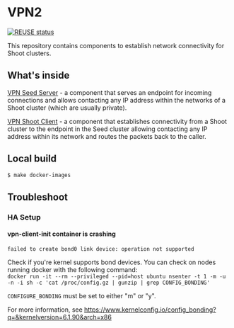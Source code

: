 # VPN2
[![REUSE status](https://api.reuse.software/badge/github.com/gardener/vpn2)](https://api.reuse.software/info/github.com/gardener/vpn2)

This repository contains components to establish network connectivity for Shoot clusters.

## What's inside

[VPN Seed Server](seed-server) - a component that serves an endpoint for incoming connections and allows contacting any IP address within the networks of a Shoot cluster (which are usually private).

[VPN Shoot Client](shoot-client) - a component that establishes connectivity from a Shoot cluster to the endpoint in the Seed cluster allowing contacting any IP address within its network and routes the packets back to the caller.

## Local build

```bash
$ make docker-images
```

## Troubleshoot

### HA Setup

#### vpn-client-init container is crashing
```
failed to create bond0 link device: operation not supported
``` 

Check if you're kernel supports bond devices. You can check on nodes running docker with the following command: \
`docker run -it --rm --privileged --pid=host ubuntu nsenter -t 1 -m -u -n -i sh -c 'cat /proc/config.gz | gunzip | grep CONFIG_BONDING'`

`CONFIGURE_BONDING` must be set to either "m" or "y". 

For more information, see https://www.kernelconfig.io/config_bonding?q=&kernelversion=6.1.90&arch=x86
